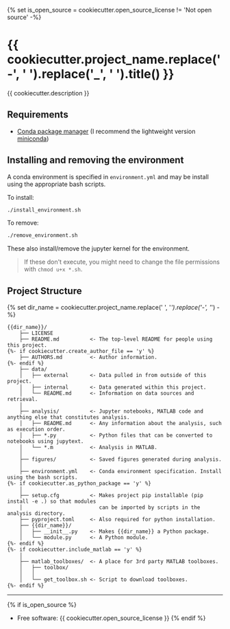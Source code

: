 {% set is_open_source = cookiecutter.open_source_license != 'Not open source' -%}
# {{ cookiecutter.project_name.replace('-', ' ').replace('_', ' ').title() }}

{{ cookiecutter.description }}

## Requirements

* [Conda package manager](https://conda.io/en/latest/) (I recommend the lightweight version [miniconda](https://docs.conda.io/en/latest/miniconda.html))

## Installing and removing the environment

A conda environment is specified in `environment.yml` and may be install using the appropriate bash scripts. 

To install:

```bash
./install_environment.sh
```

To remove:

```bash
./remove_environment.sh
```

These also install/remove the jupyter kernel for the environment.

> If these don't execute, you might need to change the file permissions with `chmod u+x *.sh`.

## Project Structure
{% set dir_name = cookiecutter.project_name.replace(' ', '_').replace('-', '_') -%}

```
{{dir_name}}/
    ├── LICENSE
    ├── README.md          <- The top-level README for people using this project.
{%- if cookiecutter.create_author_file == 'y' %}
    ├── AUTHORS.md         <- Author information.
{%- endif %}
    ├── data/
    │   ├── external       <- Data pulled in from outside of this project.
    │   ├── internal       <- Data generated within this project.
    │   └── README.md      <- Information on data sources and retrieval. 
    │
    ├── analysis/          <- Jupyter notebooks, MATLAB code and anything else that constitutes analysis.
    │   ├── README.md      <- Any information about the analysis, such as execution order. 
    │   ├── *.py           <- Python files that can be converted to notebooks using jupytext.
    │   └── *.m            <- Analysis in MATLAB.
    │
    ├── figures/           <- Saved figures generated during analysis.
    │
    ├── environment.yml    <- Conda environment specification. Install using the bash scripts.
{%- if cookiecutter.as_python_package == 'y' %}
    │
    ├── setup.cfg          <- Makes project pip installable (pip install -e .) so that modules 
    │                         can be imported by scripts in the analysis directory.
    ├── pyproject.toml     <- Also required for python installation.
    ├── {{dir_name}}/
    │   ├── __init__.py    <- Makes {{dir_name}} a Python package.
    │   └── module.py      <- A Python module.
{%- endif %}
{%- if cookiecutter.include_matlab == 'y' %}
    │
    ├── matlab_toolboxes/  <- A place for 3rd party MATLAB toolboxes.
    │   ├── toolbox/
    │   │
    │   └── get_toolbox.sh <- Script to download toolboxes.
{%- endif %}
 ```

---
{% if is_open_source %}
* Free software: {{ cookiecutter.open_source_license }}
{% endif %}
